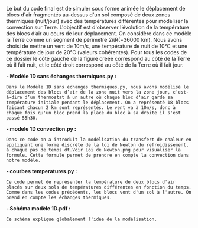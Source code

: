 Le but du code final est de simuler sous forme animée le déplacement de blocs d'air fragmentés au-dessus d'un sol composé de deux zones thermiques (nuit/jour) avec des températures différentes pour modéliser la convection sur Terre. L'objectif est d'observer l’évolution de la température des blocs d’air au cours de leur déplacement. On considère dans ce modèle la Terre comme un segment de périmètre 2πR(=36000 km). Nous avons choisi de mettre un vent de 10m/s, une température de nuit de 10°C et une température de jour de 20°C (valeurs cohérentes). Pour tous les codes de ce dossier le côté gauche de la figure créée correspond au côté de la Terre où il fait nuit, et le côté droit correspond au côté de la Terre où il fait jour.

**- Modèle 1D sans échanges thermiques.py :**

    Dans le Modèle 1D sans échanges thermiques.py, nous avons modélisé le déplacement des blocs d’air de la zone nuit vers la zone jour, c’est-à-dire d’un thermostat à un autre où chaque bloc d'air garde sa température initiale pendant le déplacement. On a représenté 18 blocs faisant chacun 2 km sont représentés. Le vent va à 10m/s, donc à chaque fois qu'un bloc prend la place du bloc à sa droite il s'est passé 55h30.

**- modele 1D convection.py :**

    Dans ce code on a introduit la modélisation du transfert de chaleur en appliquant une forme discrète de la loi de Newton du refroidissement, à chaque pas de temps dt.Voir Loi de Newton.png pour visualiser la formule. Cette formule permet de prendre en compte la convection dans notre modèle.

**- courbes temperatures.py :**

    Ce code permet de représenter la température de deux blocs d'air placés sur deux sols de températures différentes en fonction du temps. Comme dans les codes précédents, les blocs vont d'un sol à l'autre. On prend en compte les échanges thermiques.

**- Schéma modèle 1D.pdf :**

    Ce schéma explique globalement l'idée de la modélisation.




